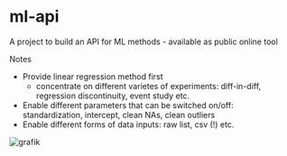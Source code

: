 # ml-api
A project to build an API for ML methods - available as public online tool

Notes
- Provide linear regression method first
  - concentrate on different varietes of experiments: diff-in-diff, regression discontinuity, event study etc.
- Enable different parameters that can be switched on/off: standardization, intercept, clean NAs, clean outliers
- Enable different forms of data inputs: raw list, csv (!) etc.

![grafik](https://user-images.githubusercontent.com/52510339/202917605-672d2816-c14a-4ac4-a568-91c47bd33c43.png)



